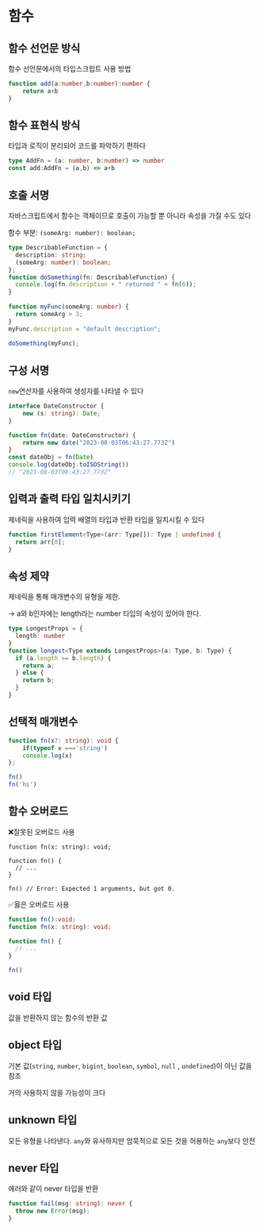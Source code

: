 # 함수

## 함수 선언문 방식

함수 선언문에서의 타입스크립트 사용 방법

```typescript
function add(a:number,b:number):number {
    return a+b
}
```

## 함수 표현식 방식

타입과 로직이 분리되어 코드를 파악하기 편하다

```typescript
type AddFn = (a: number, b:number) => number
const add:AddFn = (a,b) => a+b 
```



## 호출 서명

자바스크립트에서 함수는 객체이므로 호출이 가능할 뿐 아니라 속성을 가질 수도 있다

함수 부분: `(someArg: number): boolean;`



```typescript
type DescribableFunction = {
  description: string;
  (someArg: number): boolean;
};
function doSomething(fn: DescribableFunction) {
  console.log(fn.description + " returned " + fn(6));
}
 
function myFunc(someArg: number) {
  return someArg > 3;
}
myFunc.description = "default description";
 
doSomething(myFunc);
```



## 구성 서명

`new`연산자를 사용하여 생성자를 나타낼 수 있다

```typescript
interface DateConstructor {
    new (s: string): Date;
}

function fn(date: DateConstructor) {
    return new date("2023-08-03T06:43:27.773Z")
}
const dateObj = fn(Date)
console.log(dateObj.toISOString())
// "2023-08-03T06:43:27.773Z" 
```



## 입력과 출력 타입 일치시키기

제네릭을 사용하여 입력 배열의 타입과 반환 타입을 일치시킬 수 있다

```typescript
function firstElement<Type>(arr: Type[]): Type | undefined {
  return arr[0];
}
```



## 속성 제약

제네릭을 통해 매개변수의 유형을 제한.

-> a와 b인자에는 length라는 number 타입의 속성이 있어야 한다. 

```typescript
type LongestProps = {
  length: number
}
function longest<Type extends LongestProps>(a: Type, b: Type) {
  if (a.length >= b.length) {
    return a;
  } else {
    return b;
  }
}
```



## 선택적 매개변수

```typescript
function fn(x?: string): void {
    if(typeof x ==='string')
    console.log(x)
};

fn()
fn('hi')
```



## 함수 오버로드

❌잘못된 오버로드 사용

```
function fn(x: string): void;

function fn() {
  // ...
}

fn() // Error: Expected 1 arguments, but got 0.
```



✅옳은 오버로드 사용

```typescript
function fn():void;
function fn(x: string): void;

function fn() {
  // ...
}

fn()
```



## void 타입

값을 반환하지 않는 함수의 반환 값



## object 타입

기본 값(`string`, `number`, `bigint`, `boolean`, `symbol`, `null` , `undefined`)이 아닌 값을 참조

거의 사용하지 않을 가능성이 크다



## unknown 타입

모든 유형을 나타낸다. `any`와 유사하지만 암묵적으로 모든 것을 허용하는 `any`보다 안전



## never 타입

에러와 같이 never 타입을 반환

```typescript
function fail(msg: string): never {
  throw new Error(msg);
}
```

